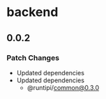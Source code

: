 # backend

## 0.0.2

### Patch Changes

- Updated dependencies
- Updated dependencies
  - @runtipi/common@0.3.0
